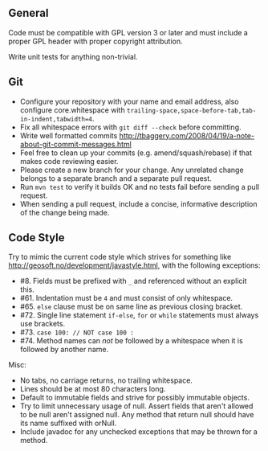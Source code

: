 General
-------
Code must be compatible with GPL version 3 or later and must include a
proper GPL header with proper copyright attribution.

Write unit tests for anything non-trivial.


Git
---
- Configure your repository with your name and email address, also
  configure core.whitespace with
  `trailing-space,space-before-tab,tab-in-indent,tabwidth=4`.
- Fix all whitespace errors with `git diff --check` before committing.
- Write well formatted commits
  http://tbaggery.com/2008/04/19/a-note-about-git-commit-messages.html
- Feel free to clean up your commits (e.g. amend/squash/rebase) if
  that makes code reviewing easier.
- Please create a new branch for your change. Any unrelated change
  belongs to a separate branch and a separate pull request.
- Run `mvn test` to verify it builds OK and no tests fail before
  sending a pull request.
- When sending a pull request, include a concise, informative
  description of the change being made.


Code Style
----------
Try to mimic the current code style which strives for something like
http://geosoft.no/development/javastyle.html, with the following
exceptions:

- #8.  Fields must be prefixed with `_` and referenced without an
       explicit this.
- #61. Indentation must be `4` and must consist of only whitespace.
- #65. `else` clause must be on same line as previous closing bracket.
- #72. Single line statement `if-else`, `for` or `while` statements
       must always use brackets.
- #73. `case 100: // NOT case 100 :`
- #74. Method names can _not_ be followed by a whitespace when it is
       followed by another name.

Misc:
- No tabs, no carriage returns, no trailing whitespace.
- Lines should be at most 80 characters long.
- Default to immutable fields and strive for possibly immutable
  objects.
- Try to limit unnecessary usage of null. Assert fields that aren't
  allowed to be null aren't assigned null. Any method that return null
  should have its name suffixed with orNull.
- Include javadoc for any unchecked exceptions that may be thrown for
  a method.
